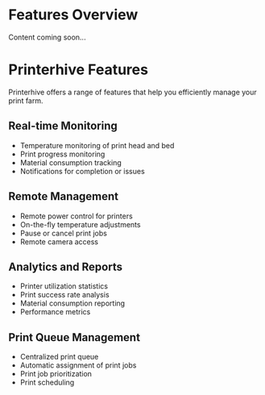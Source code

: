 # Features Overview

Content coming soon...

# Printerhive Features

Printerhive offers a range of features that help you efficiently manage your print farm.

## Real-time Monitoring

- Temperature monitoring of print head and bed
- Print progress monitoring
- Material consumption tracking
- Notifications for completion or issues

## Remote Management

- Remote power control for printers
- On-the-fly temperature adjustments
- Pause or cancel print jobs
- Remote camera access

## Analytics and Reports

- Printer utilization statistics
- Print success rate analysis
- Material consumption reporting
- Performance metrics

## Print Queue Management

- Centralized print queue
- Automatic assignment of print jobs
- Print job prioritization
- Print scheduling 